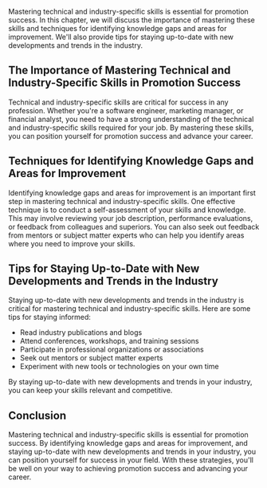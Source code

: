 
Mastering technical and industry-specific skills is essential for promotion success. In this chapter, we will discuss the importance of mastering these skills and techniques for identifying knowledge gaps and areas for improvement. We'll also provide tips for staying up-to-date with new developments and trends in the industry.

The Importance of Mastering Technical and Industry-Specific Skills in Promotion Success
---------------------------------------------------------------------------------------

Technical and industry-specific skills are critical for success in any profession. Whether you're a software engineer, marketing manager, or financial analyst, you need to have a strong understanding of the technical and industry-specific skills required for your job. By mastering these skills, you can position yourself for promotion success and advance your career.

Techniques for Identifying Knowledge Gaps and Areas for Improvement
-------------------------------------------------------------------

Identifying knowledge gaps and areas for improvement is an important first step in mastering technical and industry-specific skills. One effective technique is to conduct a self-assessment of your skills and knowledge. This may involve reviewing your job description, performance evaluations, or feedback from colleagues and superiors. You can also seek out feedback from mentors or subject matter experts who can help you identify areas where you need to improve your skills.

Tips for Staying Up-to-Date with New Developments and Trends in the Industry
----------------------------------------------------------------------------

Staying up-to-date with new developments and trends in the industry is critical for mastering technical and industry-specific skills. Here are some tips for staying informed:

* Read industry publications and blogs
* Attend conferences, workshops, and training sessions
* Participate in professional organizations or associations
* Seek out mentors or subject matter experts
* Experiment with new tools or technologies on your own time

By staying up-to-date with new developments and trends in your industry, you can keep your skills relevant and competitive.

Conclusion
----------

Mastering technical and industry-specific skills is essential for promotion success. By identifying knowledge gaps and areas for improvement, and staying up-to-date with new developments and trends in your industry, you can position yourself for success in your field. With these strategies, you'll be well on your way to achieving promotion success and advancing your career.
